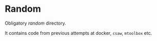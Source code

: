 # Random #

Obligatory _random_ directory. 

It contains code from previous attempts at docker, `csaw`, `mtoolbox` etc.
